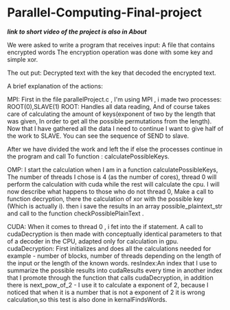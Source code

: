 # Parallel-Computing-Final-project
***link to short video of the project is also in About***


We were asked to write a program that receives input:
A file that contains encrypted words
The encryption operation was done with some key and simple xor.

The out put:
Decrypted text with the key that decoded the encrypted text.

A brief explanation of the actions:

MPI: 
First in the file parallelProject.c , I'm using MPI , i made two processes: ROOT(0),SLAVE(1)
ROOT: Handles all data reading, And of course takes care of calculating the amount of keys(exponent of two by the length that was given, In order to get all the possible permutations from the length).
Now that I have gathered all the data I need to continue I want to give half of the work to SLAVE.
You can see the sequence of SEND to slave.

After we have divided the work and left the if else the processes continue in the program and call
To function : calculatePossibleKeys.

OMP:
I start the calculation when I am in a function calculatePossibleKeys, 
The number of threads I chose is 4 (as the number of cores), thread 0 will perform the calculation with cuda while the rest will calculate the cpu.
I will now describe what happens to those who do not thread 0, Make a call to function decryption, there the calculation of xor with the possible key (Which is actually i).
then i save the results in an array possible_plaintext_str and call to the function checkPossiblePlainText .

CUDA:
When it comes to thread 0 , i fet into the if statement. 
A call to cudaDecryption is then made with conceptually identical parameters to that of a decoder in the CPU, adapted only for calculation in gpu.
cudaDecryption: First initializes and does all the calculations needed for example - number of blocks, number of threads depending on the length of the input or the length of the known words.
resIndex:An index that I use to summarize the possible results into cudaResults every time in another index that I promote through the function that calls cudaDecryption, in addition there is 
next_pow_of_2 - I use it to calculate a exponent of 2, because I noticed that when it is a number that is not a exponent of 2 it is wrong calculation,so this test is also done in kernalFindsWords.

